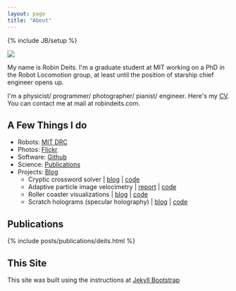 ```yaml
---
layout: page
title: "About"
---
```

{% include JB/setup %}

<img src="http://www.gravatar.com/avatar/1ae757387e4f961dca8e5dc91fb83d57?s=250" style="">

My name is Robin Deits. I'm a graduate student at MIT working on a PhD in the Robot Locomotion group, at least until the position of starship chief engineer opens up. 

I'm a physicist/ programmer/ photographer/ pianist/ engineer. 
Here's my [CV](/assets/Robin_Deits_CV.pdf). You can contact me at mail at robindeits.com. 

## A Few Things I do
* Robots: [MIT DRC](http://drc.mit.edu/)
* Photos: [Flickr](http://www.flickr.com/photos/26769928@N02/)
* Software: [Github](https://github.com/rdeits)
* Science: [Publications](#publications)
* Projects: [Blog](../..)
	* Cryptic crossword solver | [blog](/2013/02/11/a-cryptic-crossword-clue-solver/) | [code](https://github.com/rdeits/cryptics)
	* Adaptive particle image velocimetry | [report](http://csg.csail.mit.edu/6.375/6_375_2013_www/handouts/finals/group2_report.pdf) | [code](https://github.com/rdeits/adaptive-PIV)
	* Roller coaster visualizations | [blog](/2013/11/11/roller-coaster-visualizations/) | [code](https://github.com/rdeits/coasters)
	* Scratch holograms (specular holography) | [blog](/2012/02/20/more-scratch-holograms/) | [code](https://github.com/rdeits/ScratchHolograms)

## Publications

{% include posts/publications/deits.html %}


## This Site
This site was built using the instructions at [Jekyll Bootstrap](http://jekyllbootstrap.com/usage/jekyll-quick-start.html)

